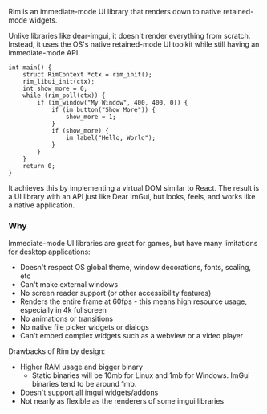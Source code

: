 Rim is an immediate-mode UI library that renders down to native retained-mode widgets.

Unlike libraries like dear-imgui, it doesn't render everything from scratch. Instead, it uses the OS's native retained-mode UI toolkit while still having an immediate-mode API.

```
int main() {
	struct RimContext *ctx = rim_init();
	rim_libui_init(ctx);
	int show_more = 0;
	while (rim_poll(ctx)) {
		if (im_window("My Window", 400, 400, 0)) {
			if (im_button("Show More")) {
				show_more = 1;
			}
			if (show_more) {
				im_label("Hello, World");
			}
		}
	}
	return 0;	
}

```

It achieves this by implementing a virtual DOM similar to React. The result is a UI library with an API just like Dear ImGui, but looks, feels, and works like a native application.

### Why
Immediate-mode UI libraries are great for games, but have many limitations for desktop applications:
- Doesn't respect OS global theme, window decorations, fonts, scaling, etc
- Can't make external windows
- No screen reader support (or other accessibility features)
- Renders the entire frame at 60fps - this means high resource usage, especially in 4k fullscreen
- No animations or transitions
- No native file picker widgets or dialogs
- Can't embed complex widgets such as a webview or a video player

Drawbacks of Rim by design:
- Higher RAM usage and bigger binary
  - Static binaries will be 10mb for Linux and 1mb for Windows. ImGui binaries tend to be around 1mb.
- Doesn't support all imgui widgets/addons
- Not nearly as flexible as the renderers of some imgui libraries

